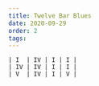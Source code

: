 ```yaml
---
title: Twelve Bar Blues
date: 2020-09-29
order: 2
tags:
---
```


    | I  | IV | I | I |
    | IV | IV | I | I |
    | V  | IV | I | V |
